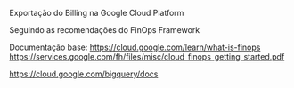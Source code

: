 Exportação do Billing na Google Cloud Platform

Seguindo as recomendações do FinOps Framework

Documentação base:
https://cloud.google.com/learn/what-is-finops
https://services.google.com/fh/files/misc/cloud_finops_getting_started.pdf

https://cloud.google.com/bigquery/docs

